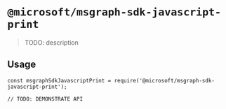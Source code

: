 # `@microsoft/msgraph-sdk-javascript-print`

> TODO: description

## Usage

```
const msgraphSdkJavascriptPrint = require('@microsoft/msgraph-sdk-javascript-print');

// TODO: DEMONSTRATE API
```
